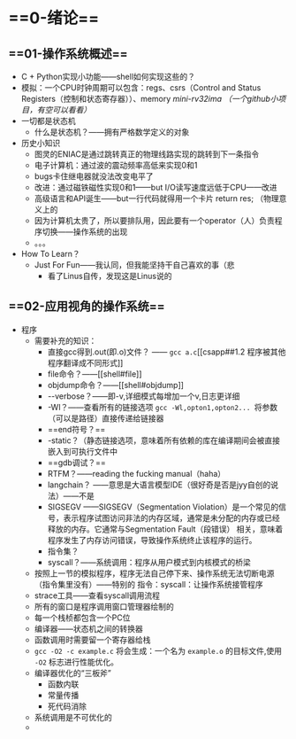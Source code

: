 # ==0-绪论==
## ==01-操作系统概述==
- C + Python实现小功能——shell如何实现这些的？
- 模拟：一个CPU时钟周期可以包含：regs、csrs（Control and Status Registers（控制和状态寄存器））、memory                  *mini-rv32ima （一个github小项目，有空可以看看）*
- 一切都是状态机
	- 什么是状态机？——拥有严格数学定义的对象
- 历史小知识
	- 图灵的ENIAC是通过跳转真正的物理线路实现的跳转到下一条指令
	- 电子计算机：通过波的震动频率高低来实现0和1
	- bugs卡住继电器就没法改变电平了
	- 改进：通过磁铁磁性实现0和1——but I/O读写速度远低于CPU——改进
	- 高级语言和API诞生——but一行代码就得用一个卡片 return res;   （物理意义上的
	- 因为计算机太贵了，所以要排队用，因此要有一个operator（人）负责程序切换——操作系统的出现
	- 。。。
- How To Learn？
	- Just For Fun——我认同，但我能坚持干自己喜欢的事（悲
		- 看了Linus自传，发现这是Linus说的
## ==02-应用视角的操作系统==
- 程序
	- 需要补充的知识：
		- 直接gcc得到.out(即.o)文件？ —— `gcc a.c`[[csapp##1.2 程序被其他程序翻译成不同形式]]
		- file命令？——[[shell#file]]
		- objdump命令？——[[shell#objdump]]
		- --verbose？——即-v,详细模式每增加一个v,日志更详细
		- -Wl？——查看所有的链接选项 `gcc -Wl,opton1,opton2... `将参数（可以是路径）直接传递给链接器
		- ==end符号？==
		- -static？（静态链接选项，意味着所有依赖的库在编译期间会被直接嵌入到可执行文件中
		- ==gdb调试？==
		- RTFM？——reading the fucking manual（haha）
		- langchain？  ——意思是大语言模型IDE（很好奇是否是jyy自创的说法）——不是
		- SIGSEGV  ——SIGSEGV（Segmentation Violation）是一个常见的信号，表示程序试图访问非法的内存区域，通常是未分配的内存或已经释放的内存。它通常与Segmentation Fault（段错误） 相关，意味着程序发生了内存访问错误，导致操作系统终止该程序的运行。
		- 指令集？
		- syscall？——系统调用：程序从用户模式到内核模式的桥梁
	- 按照上一节的模拟程序，程序无法自己停下来、操作系统无法切断电源（指令集里没有）——特别的   指令：syscall：让操作系统接管程序
	- strace工具——查看syscall调用流程
	- 所有的窗口是程序调用窗口管理器绘制的 
	- 每一个栈桢都包含一个PC位
	- 编译器——状态机之间的转换器
	- 函数调用时需要留一个寄存器给栈
	- `gcc -O2 -c example.c` 将会生成：一个名为 `example.o` 的目标文件,使用 `-O2` 标志进行性能优化。
	- 编译器优化的“三板斧”
		- 函数内联
		- 常量传播
		- 死代码消除
	- 系统调用是不可优化的
	- 